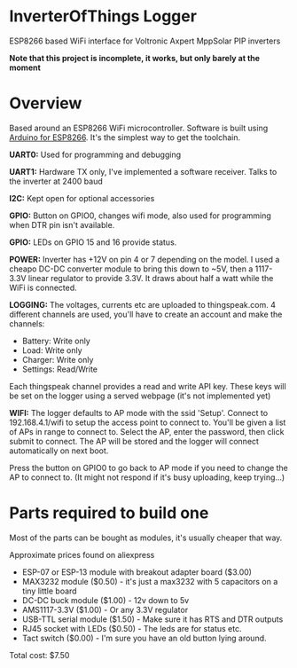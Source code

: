 # InverterOfThings Logger
ESP8266 based WiFi interface for Voltronic Axpert MppSolar PIP inverters

**Note that this project is incomplete, it works, but only barely at the moment**

# Overview
Based around an ESP8266 WiFi microcontroller.
Software is built using [Arduino for ESP8266](https://github.com/esp8266/Arduino). It's the simplest way to get the toolchain.

**UART0:** Used for programming and debugging

**UART1:** Hardware TX only, I've implemented a software receiver. Talks to the inverter at 2400 baud

**I2C:** Kept open for optional accessories

**GPIO:** Button on GPIO0, changes wifi mode, also used for programming when DTR pin isn't available.

**GPIO:** LEDs on GPIO 15 and 16 provide status.

**POWER:** Inverter has +12V on pin 4 or 7 depending on the model. I used a cheapo DC-DC converter module to bring this down to ~5V, then a 1117-3.3V linear regulator to provide 3.3V. It draws about half a watt while the WiFi is connected.

**LOGGING:** The voltages, currents etc are uploaded to thingspeak.com. 4 different channels are used, you'll have to create an account and make the channels:
- Battery: Write only
- Load: Write only
- Charger: Write only
- Settings: Read/Write

Each thingspeak channel provides a read and write API key. These keys will be set on the logger using a served webpage (it's not implemented yet)

**WIFI:** The logger defaults to AP mode with the ssid 'Setup'. Connect to 192.168.4.1/wifi to setup the access point to connect to. You'll be given a list of APs in range to connect to. Select the AP, enter the password, then click submit to connect. The AP will be stored and the logger will connect automatically on next boot.

Press the button on GPIO0 to go back to AP mode if you need to change the AP to connect to. (It might not respond if it's busy uploading, keep trying...)

# Parts required to build one

Most of the parts can be bought as modules, it's usually cheaper that way.

Approximate prices found on aliexpress
- ESP-07 or ESP-13 module with breakout adapter board ($3.00)
- MAX3232 module ($0.50) - it's just a max3232 with 5 capacitors on a tiny little board
- DC-DC buck module ($1.00) - 12v down to 5v
- AMS1117-3.3V ($1.00) - Or any 3.3V regulator
- USB-TTL serial module ($1.50) - Make sure it has RTS and DTR outputs
- RJ45 socket with LEDs ($0.50) - The leds are for status etc.
- Tact switch ($0.00) - I'm sure you have an old button lying around.

Total cost: $7.50
